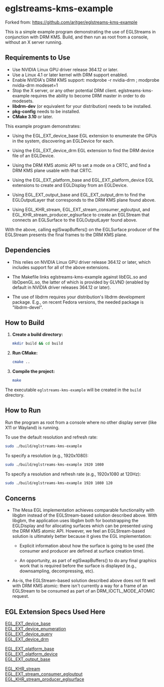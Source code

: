 eglstreams-kms-example
======================
Forked from:
https://github.com/aritger/eglstreams-kms-example

This is a simple example program demonstrating the use of EGLStreams in conjunction with DRM KMS.  Build, and then run as root from a console, without an X server running.


Requirements to Use
-------------------

* Use NVIDIA Linux GPU driver release 364.12 or later.
* Use a Linux 4.1 or later kernel with DRM support enabled.
* Enable NVIDIA's DRM KMS support:
    modprobe -r nvidia-drm ; modprobe nvidia-drm modeset=1
* Stop the X server, or any other potential DRM client.  eglstreams-kms-example requires the ability to become DRM master in order to do modesets.
* **libdrm-dev** (or equivalent for your distribution) needs to be installed.
* **pkg-config** needs to be installed.
* **CMake 3.10** or later.

This example program demonstrates:

* Using the EGL_EXT_device_base EGL extension to enumerate the GPUs in the system, discovering an EGLDevice for each.

* Using the EGL_EXT_device_drm EGL extension to find the DRM device file of an EGLDevice.

* Using the DRM KMS atomic API to set a mode on a CRTC, and find a DRM KMS plane usable with that CRTC.

* Using the EGL_EXT_platform_base and EGL_EXT_platform_device EGL extensions to create and EGLDisplay from an EGLDevice.

* Using EGL_EXT_output_base and EGL_EXT_output_drm to find the EGLOutputLayer that corresponds to the DRM KMS plane found above.

* Using EGL_KHR_stream, EGL_EXT_stream_consumer_egloutput, and EGL_KHR_stream_producer_eglsurface to create an EGLStream that connects an EGLSurface to the EGLOutputLayer found above.

With the above, calling eglSwapBuffers() on the EGLSurface producer of the EGLStream presents the final frames to the DRM KMS plane.

Dependencies
------------

* This relies on NVIDIA Linux GPU driver release 364.12 or later, which includes support for all of the above extensions.

* The Makefile links eglstreams-kms-example against libEGL.so and libOpenGL.so, the latter of which is provided by GLVND (enabled by default in NVIDIA driver releases 364.12 or later).

* The use of libdrm requires your distribution's libdrm development package.  E.g., on recent Fedora versions, the needed package is "libdrm-devel".

## How to Build

1.  **Create a build directory:**
    ```bash
    mkdir build && cd build
    ```

2.  **Run CMake:**
    ```bash
    cmake ..
    ```

3.  **Compile the project:**
    ```bash
    make
    ```

The executable `eglstreams-kms-example` will be created in the `build` directory.

## How to Run

Run the program as root from a console where no other display server (like X11 or Wayland) is running.

To use the default resolution and refresh rate:
```bash
sudo ./build/eglstreams-kms-example
```

To specify a resolution (e.g., 1920x1080):
```bash
sudo ./build/eglstreams-kms-example 1920 1080
```

To specify a resolution and refresh rate (e.g., 1920x1080 at 120Hz):
```bash
sudo ./build/eglstreams-kms-example 1920 1080 120
```

Concerns
--------

* The Mesa EGL implementation achieves comparable functionality with libgbm instead of the EGLStream-based solution described above.  With libgbm, the application uses libgbm both for bootstrapping the EGLDisplay and for allocating surfaces which can be presented using the DRM KMS atomic API.  However, we feel an EGLStream-based solution is ultimately better because it gives the EGL implementation:

  * Explicit information about how the surface is going to be used (the consumer and producer are defined at surface creation time).

  * An opportunity, as part of eglSwapBuffers() to do any final graphics work that is required before the surface is displayed (e.g., downsampling, decompressing, etc).

* As-is, the EGLStream-based solution described above does not fit well with DRM KMS atomic: there isn't currently a way for a frame of an EGLStream to be consumed as part of an DRM_IOCTL_MODE_ATOMIC request.

EGL Extension Specs Used Here
-----------------------------

[EGL_EXT_device_base](https://www.khronos.org/registry/egl/extensions/EXT/EGL_EXT_device_base)  
[EGL_EXT_device_enumeration](https://www.khronos.org/registry/egl/extensions/EXT/EGL_EXT_device_enumeration)  
[EGL_EXT_device_query](https://www.khronos.org/registry/egl/extensions/EXT/EGL_EXT_device_query)  
[EGL_EXT_device_drm](https://www.khronos.org/registry/egl/extensions/EXT/EGL_EXT_device_drm)  

[EGL_EXT_platform_base](https://www.khronos.org/registry/egl/extensions/EXT/EGL_EXT_platform_base)  
[EGL_EXT_platform_device](https://www.khronos.org/registry/egl/extensions/EXT/EGL_EXT_platform_device)  
[EGL_EXT_output_base](https://www.khronos.org/registry/egl/extensions/EXT/EGL_EXT_output_base)  

[EGL_KHR_stream](https://www.khronos.org/registry/egl/extensions/KHR/EGL_KHR_stream)  
[EGL_EXT_stream_consumer_egloutput](https://www.khronos.org/registry/egl/extensions/EXT/EGL_EXT_stream_consumer_egloutput)  
[EGL_KHR_stream_producer_eglsurface](https://www.khronos.org/registry/egl/extensions/KHR/EGL_KHR_stream_producer_eglsurface)  
